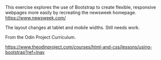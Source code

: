 This exercise explores the use of Bootstrap to create flexible, responsive webpages more easily by recreating the newsweek
homepage. 
https://www.newsweek.com/

The layout changes at tablet and mobile widths. Still needs work.

From the Odin Project Curriculum.

https://www.theodinproject.com/courses/html-and-css/lessons/using-bootstrap?ref=lnav